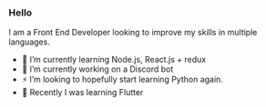 ### Hello 

I am a Front End Developer looking to improve my skills in multiple languages.

- 🌱 I’m currently learning Node.js, React.js + redux
- 🔭 I’m currently working on a Discord bot
- ⚡ I’m looking to hopefully start learning Python again.
- 🌱 Recently I was learning Flutter

<!--
**Tom-J-G/Tom-J-G** is a ✨ _special_ ✨ repository because its `README.md` (this file) appears on your GitHub profile.

Here are some ideas to get you started:

- 🔭 I’m currently working on ...
- 🌱 I’m currently learning ...
- 👯 I’m looking to collaborate on ...
- 🤔 I’m looking for help with ...
- 💬 Ask me about ...
- 📫 How to reach me: ...
- 😄 Pronouns: ...
- ⚡ Fun fact: ...
-->
